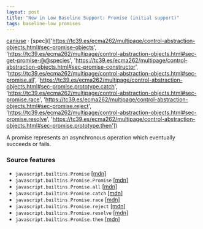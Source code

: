 ```yaml
---
layout: post
title: "New in Low Baseline Support: Promise (initial support)"
tags: baseline-low promises
---
```


[caniuse](https://caniuse.com/?search=promise) · [spec](['https://tc39.es/ecma262/multipage/control-abstraction-objects.html#sec-promise-objects', 'https://tc39.es/ecma262/multipage/control-abstraction-objects.html#sec-get-promise-@@species', 'https://tc39.es/ecma262/multipage/control-abstraction-objects.html#sec-promise-constructor', 'https://tc39.es/ecma262/multipage/control-abstraction-objects.html#sec-promise.all', 'https://tc39.es/ecma262/multipage/control-abstraction-objects.html#sec-promise.prototype.catch', 'https://tc39.es/ecma262/multipage/control-abstraction-objects.html#sec-promise.race', 'https://tc39.es/ecma262/multipage/control-abstraction-objects.html#sec-promise.reject', 'https://tc39.es/ecma262/multipage/control-abstraction-objects.html#sec-promise.resolve', 'https://tc39.es/ecma262/multipage/control-abstraction-objects.html#sec-promise.prototype.then'])

A promise represents an asynchronous operation which eventually succeeds or fails.

### Source features

- ``javascript.builtins.Promise`` [[mdn]](https://https://developer.mozilla.org/en-US/search?q=javascript.builtins.Promise)
- ``javascript.builtins.Promise.Promise`` [[mdn]](https://https://developer.mozilla.org/en-US/search?q=javascript.builtins.Promise.Promise)
- ``javascript.builtins.Promise.all`` [[mdn]](https://https://developer.mozilla.org/en-US/search?q=javascript.builtins.Promise.all)
- ``javascript.builtins.Promise.catch`` [[mdn]](https://https://developer.mozilla.org/en-US/search?q=javascript.builtins.Promise.catch)
- ``javascript.builtins.Promise.race`` [[mdn]](https://https://developer.mozilla.org/en-US/search?q=javascript.builtins.Promise.race)
- ``javascript.builtins.Promise.reject`` [[mdn]](https://https://developer.mozilla.org/en-US/search?q=javascript.builtins.Promise.reject)
- ``javascript.builtins.Promise.resolve`` [[mdn]](https://https://developer.mozilla.org/en-US/search?q=javascript.builtins.Promise.resolve)
- ``javascript.builtins.Promise.then`` [[mdn]](https://https://developer.mozilla.org/en-US/search?q=javascript.builtins.Promise.then)
